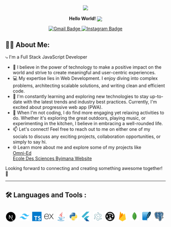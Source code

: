 <div id="header" align="center">
  <img src="https://media.giphy.com/media/M9gbBd9nbDrOTu1Mqx/giphy.gif" width="100"/>
</div>

<p style="font-weight: bold;" align="center">
Hello World! 
<img src="https://camo.githubusercontent.com/e8e7b06ecf583bc040eb60e44eb5b8e0ecc5421320a92929ce21522dbc34c891/68747470733a2f2f6d656469612e67697068792e636f6d2f6d656469612f6876524a434c467a6361737252346961377a2f67697068792e676966" align="center" width="30"/>
</p>

<div id="badges" align="center">
  <a href="mailto:habichristi@gmail.com">
    <img src="https://img.shields.io/badge/Gmail-blue?style=for-the-badge&logo=gmail&logoColor=white" alt="Gmail Badge"/>
  </a>
  <a href="https://www.instagram.com/__kaylesan__/">
    <img src="https://img.shields.io/badge/Instagram-red?style=for-the-badge&logo=instagram&logoColor=white" alt="Instagram Badge"/>
  </a>
</div>
<h2 style="font-weight: bold;" align="left">👩‍💻 About Me:</h2>

<p>⤷ I'm a Full Stack JavaScript Developer</p>
<ul>
<li>
🚀 I believe in the power of technology to make a positive impact on the world and strive to create meaningful and user-centric experiences.
</li>
<li>
💻 My expertise lies in Web Development. I enjoy diving into complex problems, architecting scalable solutions, and writing clean and efficient code.
</li>
<li>
🌱 I'm constantly learning and exploring new technologies to stay up-to-date with the latest trends and industry best practices. Currently, I'm excited about  progressive web app (PWA).
</li>
<li>
🌟 When I'm not coding, I do find more engaging yet relaxing activities to do. Whether it's exploring the great outdoors, playing music, or experimenting in the kitchen, I believe in embracing a well-rounded life.
</li>
<li>
📫 Let's connect! Feel free to reach out to me on either one of my socials to discuss any exciting projects, collaboration opportunities, or simply to say hi.
</li>
<li>
🌐 Learn more about me and explore some of my projects like <br/>
<a href="https://omni-ed.vercel.app">Omni-Ed</a> <br/>
<a href="https://escbyimana.co.rw">Ecole Des Sciences Byimana Website</a>
</li>
</ul>
<p>
Looking forward to connecting and creating something awesome together! 🌈
</p>
<hr/>
<h2 style="font-weight: bold;">🛠  Languages and Tools :</h2>
<div style="display: flex; justify-content: space-around; align-items: center;">
  <img src="https://github.com/devicons/devicon/blob/master/icons/nextjs/nextjs-original.svg" title="Nextjs" alt="Nextjs" width="30" height="30"/>&nbsp;

  <img src="https://github.com/devicons/devicon/blob/master/icons/tailwindcss/tailwindcss-original.svg" title="tailwindcss" alt="tailwindcss" width="30" height="30"/>&nbsp;

  <img src="https://github.com/devicons/devicon/blob/master/icons/typescript/typescript-original.svg" title="typescript" alt="typescript" width="30" height="30"/>&nbsp;

  <img src="https://github.com/devicons/devicon/blob/master/icons/express/express-original.svg" title="express" alt="express" width="30" height="30"/>&nbsp;

  <img src="https://github.com/devicons/devicon/blob/master/icons/java/java-original.svg" title="java" alt="java" width="30" height="30"/>&nbsp;

  <img src="https://github.com/devicons/devicon/blob/master/icons/python/python-original.svg" title="python" alt="python" width="30" height="30"/>&nbsp;

  <img src="https://github.com/devicons/devicon/blob/master/icons/flutter/flutter-original.svg" title="flutter" alt="flutter" width="30" height="30"/>&nbsp;

  <img src="https://github.com/devicons/devicon/blob/master/icons/electron/electron-original.svg" title="electron" alt="electron" width="30" height="30"/>&nbsp;

  <img src="https://github.com/devicons/devicon/blob/master/icons/rust/rust-original.svg" title="rust" alt="rust" width="30" height="30"/>&nbsp;

  <img src="https://github.com/devicons/devicon/blob/master/icons/firebase/firebase-original.svg" title="firebase" alt="firebase" width="30" height="30"/>&nbsp;

  <img src="https://github.com/devicons/devicon/blob/master/icons/mongodb/mongodb-original.svg" title="mongodb" alt="mongodb" width="30" height="30"/>&nbsp;

  <img src="https://github.com/devicons/devicon/blob/master/icons/sqlite/sqlite-original.svg" title="sqlite" alt="sqlite" width="30" height="30"/>&nbsp;

  <img src="https://github.com/devicons/devicon/blob/master/icons/postgresql/postgresql-original.svg" title="postgresql" alt="postgresql" width="30" height="30"/>&nbsp;


</div>